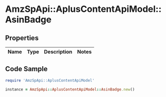 # AmzSpApi::AplusContentApiModel::AsinBadge

## Properties

Name | Type | Description | Notes
------------ | ------------- | ------------- | -------------

## Code Sample

```ruby
require 'AmzSpApi::AplusContentApiModel'

instance = AmzSpApi::AplusContentApiModel::AsinBadge.new()
```


